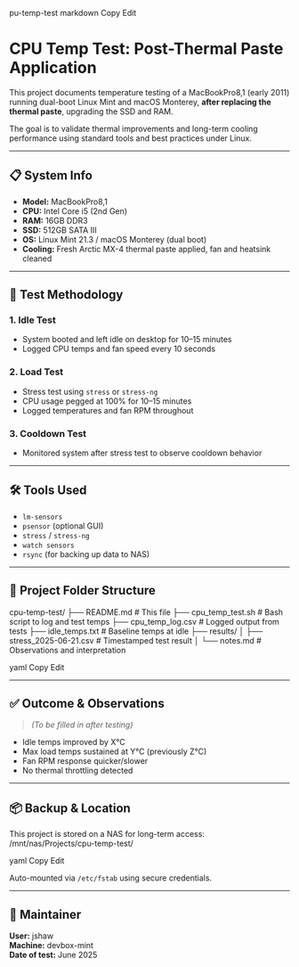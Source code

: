 pu-temp-test
markdown
Copy
Edit
# CPU Temp Test: Post-Thermal Paste Application

This project documents temperature testing of a MacBookPro8,1 (early 2011) running dual-boot Linux Mint and macOS Monterey, **after replacing the thermal paste**, upgrading the SSD and RAM.

The goal is to validate thermal improvements and long-term cooling performance using standard tools and best practices under Linux.

---

## 📋 System Info

- **Model:** MacBookPro8,1
- **CPU:** Intel Core i5 (2nd Gen)
- **RAM:** 16GB DDR3
- **SSD:** 512GB SATA III
- **OS:** Linux Mint 21.3 / macOS Monterey (dual boot)
- **Cooling:** Fresh Arctic MX-4 thermal paste applied, fan and heatsink cleaned

---

## 🧪 Test Methodology

### 1. Idle Test
- System booted and left idle on desktop for 10–15 minutes
- Logged CPU temps and fan speed every 10 seconds

### 2. Load Test
- Stress test using `stress` or `stress-ng`
- CPU usage pegged at 100% for 10–15 minutes
- Logged temperatures and fan RPM throughout

### 3. Cooldown Test
- Monitored system after stress test to observe cooldown behavior

---

## 🛠 Tools Used

- `lm-sensors`
- `psensor` (optional GUI)
- `stress` / `stress-ng`
- `watch sensors`
- `rsync` (for backing up data to NAS)

---

## 📁 Project Folder Structure

cpu-temp-test/
├── README.md # This file
├── cpu_temp_test.sh # Bash script to log and test temps
├── cpu_temp_log.csv # Logged output from tests
├── idle_temps.txt # Baseline temps at idle
├── results/
│ ├── stress_2025-06-21.csv # Timestamped test result
│ └── notes.md # Observations and interpretation

yaml
Copy
Edit

---

## ✅ Outcome & Observations

> _(To be filled in after testing)_  
- Idle temps improved by X°C  
- Max load temps sustained at Y°C (previously Z°C)  
- Fan RPM response quicker/slower  
- No thermal throttling detected

---

## 📦 Backup & Location

This project is stored on a NAS for long-term access:
/mnt/nas/Projects/cpu-temp-test/

yaml
Copy
Edit

Auto-mounted via `/etc/fstab` using secure credentials.

---

## 📅 Maintainer

**User:** jshaw  
**Machine:** devbox-mint  
**Date of test:** June 2025  
